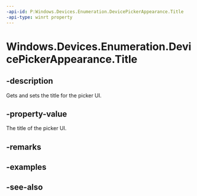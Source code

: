 ----api-id: P:Windows.Devices.Enumeration.DevicePickerAppearance.Title
-api-type: winrt property
---<!-- Property syntaxpublic string Title { get;  set; }--># Windows.Devices.Enumeration.DevicePickerAppearance.Title## -descriptionGets and sets the title for the picker UI.## -property-valueThe title of the picker UI.## -remarks## -examples## -see-also